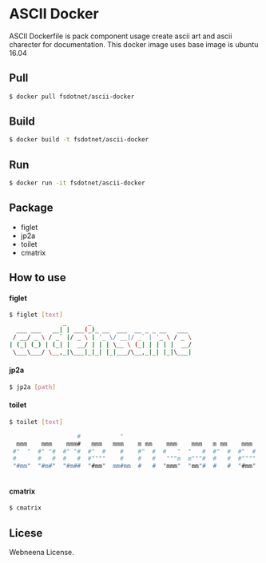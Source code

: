 # ASCII Docker
ASCII Dockerfile is pack component usage create ascii art and ascii charecter for documentation. This docker image uses base image is ubuntu 16.04

## Pull
```bash
$ docker pull fsdotnet/ascii-docker
```

## Build
```bash
$ docker build -t fsdotnet/ascii-docker
```

## Run
```bash
$ docker run -it fsdotnet/ascii-docker
```

## Package
* figlet
* jp2a
* toilet
* cmatrix

## How to use
#### figlet
```bash
$ figlet [text]
               _      _
  ___ ___   __| | ___(_)_ __  ___  __ _ _ __   ___
 / __/ _ \ / _` |/ _ \ | '_ \/ __|/ _` | '_ \ / _ \
| (_| (_) | (_| |  __/ | | | \__ \ (_| | | | |  __/
 \___\___/ \__,_|\___|_|_| |_|___/\__,_|_| |_|\___|


```

#### jp2a
```bash
$ jp2a [path]
```

#### toilet
```bash
$ toilet [text]

                   #           "
  mmm    mmm    mmm#   mmm   mmm    m mm    mmm    mmm   m mm    mmm
 #"  "  #" "#  #" "#  #"  #    #    #"  #  #   "  "   #  #"  #  #"  #
 #      #   #  #   #  #""""    #    #   #   """m  m"""#  #   #  #""""
 "#mm"  "#m#"  "#m##  "#mm"  mm#mm  #   #  "mmm"  "mm"#  #   #  "#mm"



```

#### cmatrix
```bash
$ cmatrix
```

## Licese
Webneena License.
